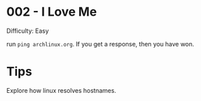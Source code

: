 # 002 - I Love Me

Difficulty: Easy

run `ping archlinux.org`. If you get a response, then you have won.

# Tips

Explore how linux resolves hostnames.

